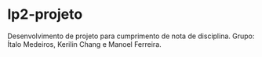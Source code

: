 # lp2-projeto
Desenvolvimento de projeto para cumprimento de nota de disciplina. Grupo: Ítalo Medeiros, Kerilin Chang e Manoel Ferreira.
